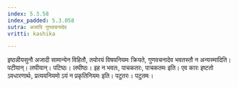 ```yaml
---
index: 5.3.58
index_padded: 5.3.058
sutra: अजादि गुणवचनादेव
vritti: kashika

---
```

इष्ठन्नीयसुनौ अजादी सामान्येन विहितौ, तयोरयं विषयनियमः क्रियते, गुणवचनादेव भवतस्तौ न अन्यस्मादिति। पटीयान्। लघीयान्। पटिष्ठः। लघीष्ठः। इह न भवतः, पाचकतरः, पाचकतमः इति। एव कारः इष्टतो ऽवधारणार्थः, प्रत्ययनियमो ऽयं न प्रकृतिनियमः इति। पटुतरः। पटुतमः।
